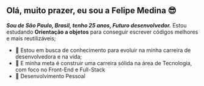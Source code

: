 
## Olá, muito prazer, eu sou a Felipe Medina 😎
***Sou de São Paulo, Brasil, tenho 25 anos, Futuro desenvolvedor.*** 
 Estou estudando **Orientação a objetos** para conseguir escrever códigos melhores e mais reutilizáveis;
 
<!-- - 🌱 Estou aprendendo como fazer testes de integração nas minhas próprias **API**;  -->
- 💼 Estou em busca de conhecimento para evoluir na minha carreira de desenvolvedora e na vida;
- 🚀 E minha meta é construir uma carreira sólida na área de Tecnologia, com foco no Front-End e Full-Stack
- :star2: Desenvolvimento Pessoal 
